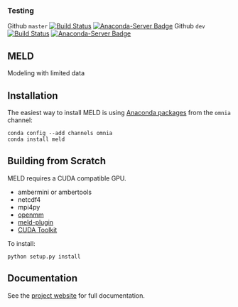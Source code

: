 ### Testing

Github `master` [![Build Status](https://travis-ci.org/maccallumlab/meld.svg?branch=master)](https://travis-ci.org/maccallumlab/meld)
                [![Anaconda-Server Badge](https://anaconda.org/maccallum_lab/meld-test/badges/version.svg)](https://anaconda.org/maccallum_lab/meld-test)
Github `dev` [![Build Status](https://travis-ci.org/maccallumlab/meld.svg?branch=dev)](https://travis-ci.org/maccallumlab/meld)
             [![Anaconda-Server Badge](https://anaconda.org/maccallum_lab/meld-dev-test/badges/version.svg)](https://anaconda.org/maccallum_lab/meld-dev-test)

## MELD

Modeling with limited data

## Installation

The easiest way to install MELD is using [Anaconda packages](https://anaconda.org/omnia/meld) from the `omnia` channel:
```
conda config --add channels omnia
conda install meld
```

## Building from Scratch

MELD requires a CUDA compatible GPU.

* ambermini or ambertools
* netcdf4
* mpi4py
* [openmm](https://github.com/pandegroup/openmm)
* [meld-plugin](https://github.com/maccallumlab/meld)
* [CUDA Toolkit](https://developer.nvidia.com/cuda-toolkit)

To install:
```
python setup.py install
```

## Documentation

See the [project website](http://meldmd.org) for full documentation.
